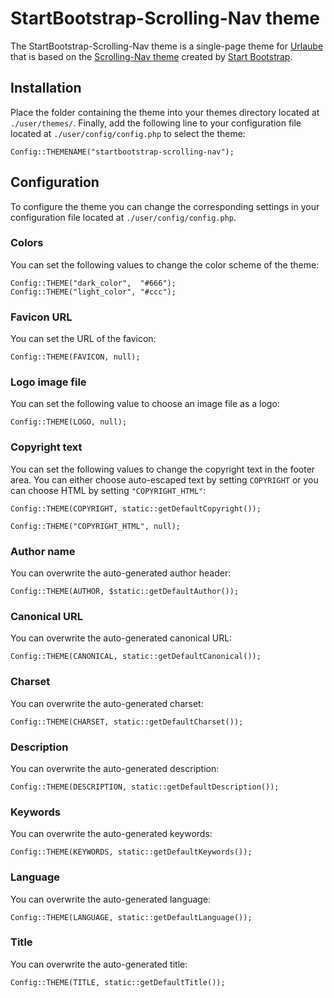 # StartBootstrap-Scrolling-Nav theme
The StartBootstrap-Scrolling-Nav theme is a single-page theme for [Urlaube](https://github.com/urlaube/urlaube) that is based on the [Scrolling-Nav theme](https://github.com/BlackrockDigital/startbootstrap-scrolling-nav/tree/v3.3.7) created by [Start Bootstrap](https://startbootstrap.com/).

## Installation
Place the folder containing the theme into your themes directory located at `./user/themes/`.
Finally, add the following line to your configuration file located at `./user/config/config.php` to select the theme:
```
Config::THEMENAME("startbootstrap-scrolling-nav");
```

## Configuration
To configure the theme you can change the corresponding settings in your configuration file located at `./user/config/config.php`.

### Colors
You can set the following values to change the color scheme of the theme:
```
Config::THEME("dark_color",  "#666");
Config::THEME("light_color", "#ccc");
```

### Favicon URL
You can set the URL of the favicon:
```
Config::THEME(FAVICON, null);
```

### Logo image file
You can set the following value to choose an image file as a logo:
```
Config::THEME(LOGO, null);
```

### Copyright text
You can set the following values to change the copyright text in the footer area. You can either choose auto-escaped text by setting `COPYRIGHT` or you can choose HTML by setting `"COPYRIGHT_HTML"`:
```
Config::THEME(COPYRIGHT, static::getDefaultCopyright());
```
```
Config::THEME("COPYRIGHT_HTML", null);
```

### Author name
You can overwrite the auto-generated author header:
```
Config::THEME(AUTHOR, $static::getDefaultAuthor());
```

### Canonical URL
You can overwrite the auto-generated canonical URL:
```
Config::THEME(CANONICAL, static::getDefaultCanonical());
```

### Charset
You can overwrite the auto-generated charset:
```
Config::THEME(CHARSET, static::getDefaultCharset());
```

### Description
You can overwrite the auto-generated description:
```
Config::THEME(DESCRIPTION, static::getDefaultDescription());
```

### Keywords
You can overwrite the auto-generated keywords:
```
Config::THEME(KEYWORDS, static::getDefaultKeywords());
```

### Language
You can overwrite the auto-generated language:
```
Config::THEME(LANGUAGE, static::getDefaultLanguage());
```

### Title
You can overwrite the auto-generated title:
```
Config::THEME(TITLE, static::getDefaultTitle());
```

